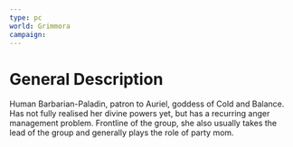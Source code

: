 ```yaml
---
type: pc
world: Grimmora
campaign:
---
```

# General Description
Human Barbarian-Paladin, patron to Auriel, goddess of Cold and Balance. Has not fully realised her divine powers yet, but has a recurring anger management problem. Frontline of the group, she also usually takes the lead of the group and generally plays the role of party mom.